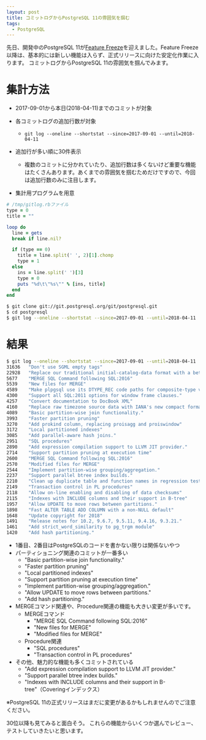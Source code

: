 ```yaml
---
layout: post
title: コミットログからPostgreSQL 11の雰囲気を掴む
tags:
  - PostgreSQL
---
```


先日、開発中のPostgreSQL 11が[Feature Freeze](https://www.postgresql.org/message-id/AA141CD1-19CB-414F-98CB-87A32F397295@postgresql.org)を迎えました。Feature Freeze以降は、基本的には新しい機能は入らず、正式リリースに向けた安定化作業に入ります。
コミットログからPostgreSQL 11の雰囲気を掴んでみます。

# 集計方法
* 2017-09-01から本日(2018-04-11)までのコミットが対象
* 各コミットログの追加行数が対象
  * `git log --oneline --shortstat --since=2017-09-01 --until=2018-04-11`
* 追加行が多い順に30件表示
  * 複数のコミットに分かれていたり、追加行数は多くないけど重要な機能はたくさんあります。あくまでの雰囲気を掴むためだけですので、今回は追加行数のみに注目します。

* 集計用プログラムを用意

```ruby
# /tmp/gitlog.rbファイル
type = 0
title = ""

loop do
  line = gets
  break if line.nil?

  if (type == 0)
    title = line.split(' ', 2)[1].chomp
    type = 1
  else
    ins = line.split(' ')[3]
    type = 0
    puts "%d\t\"%s\"" % [ins, title]
  end
end
```

```bash
$ git clone git://git.postgresql.org/git/postgresql.git
$ cd postgresql
$ git log --oneline --shortstat --since=2017-09-01 --until=2018-04-11 | ruby /tmp/gitlog.rb | | sort -k1 -n -r | head -30
```

# 結果

```bash
$ git log --oneline --shortstat --since=2017-09-01 --until=2018-04-11 | ruby /tmp/gitlog.rb | | sort -k1 -n -r | head -30
31636   "Don't use SGML empty tags"
22928   "Replace our traditional initial-catalog-data format with a better design."
5677    "MERGE SQL Command following SQL:2016"
5539    "New files for MERGE"
4589    "Make plpgsql use its DTYPE_REC code paths for composite-type variables."
4300    "Support all SQL:2011 options for window frame clauses."
4257    "Convert documentation to DocBook XML"
4160    "Replace raw timezone source data with IANA's new compact format."
4089    "Basic partition-wise join functionality."
3993    "Faster partition pruning"
3270    "Add prokind column, replacing proisagg and proiswindow"
3172    "Local partitioned indexes"
3085    "Add parallel-aware hash joins."
2951    "SQL procedures"
2890    "Add expression compilation support to LLVM JIT provider."
2714    "Support partition pruning at execution time"
2600    "MERGE SQL Command following SQL:2016"
2570    "Modified files for MERGE"
2544    "Implement partition-wise grouping/aggregation."
2237    "Support parallel btree index builds."
2210    "Clean up duplicate table and function names in regression tests."
2149    "Transaction control in PL procedures"
2118    "Allow on-line enabling and disabling of data checksums"
2115    "Indexes with INCLUDE columns and their support in B-tree"
1957    "Allow UPDATE to move rows between partitions."
1898    "Fast ALTER TABLE ADD COLUMN with a non-NULL default"
1648    "Update copyright for 2018"
1491    "Release notes for 10.2, 9.6.7, 9.5.11, 9.4.16, 9.3.21."
1461    "Add strict_word_similarity to pg_trgm module"
1420    "Add hash partitioning."
```
* 1番目、2番目はPostgreSQLのコードを書かない限りは関係ないやつ
* パーティショニング関連のコミットが一番多い
  * "Basic partition-wise join functionality."
  * "Faster partition pruning"
  * "Local partitioned indexes"
  * "Support partition pruning at execution time"
  * "Implement partition-wise grouping/aggregation."
  * "Allow UPDATE to move rows between partitions."
  * "Add hash partitioning."
* MERGEコマンド関連や、Procedure関連の機能も大きい変更が多いです。
  * MERGEコマンド
    * "MERGE SQL Command following SQL:2016"
    * "New files for MERGE"
    * "Modified files for MERGE"
  * Procedure関連
    * "SQL procedures"
    * "Transaction control in PL procedures"
* その他、魅力的な機能も多くコミットされている
  * "Add expression compilation support to LLVM JIT provider."
  * "Support parallel btree index builds."
  * "Indexes with INCLUDE columns and their support in B-tree"（Coveringインデックス）

※PostgreSQL 11の正式リリースはまだに変更があるかもしれませんのでご注意ください。

30位以降も見てみると面白そう。
これらの機能からいくつか選んでレビュー、テストしていきたいと思います。
